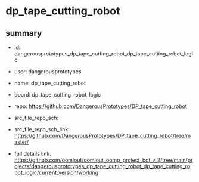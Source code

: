 # dp_tape_cutting_robot
 
## summary 
* id: dangerousprototypes_dp_tape_cutting_robot_dp_tape_cutting_robot_logic
* user: dangerousprototypes
* name: dp_tape_cutting_robot
* board: dp_tape_cutting_robot_logic
* repo: https://github.com/DangerousPrototypes/DP_tape_cutting_robot



* src_file_repo_sch: 
* src_file_repo_sch_link: https://github.com/DangerousPrototypes/DP_tape_cutting_robot/tree/master/
* full details link: https://github.com/oomlout/oomlout_oomp_project_bot_v_2/tree/main/projects/dangerousprototypes_dp_tape_cutting_robot_dp_tape_cutting_robot_logic/current_version/working  






